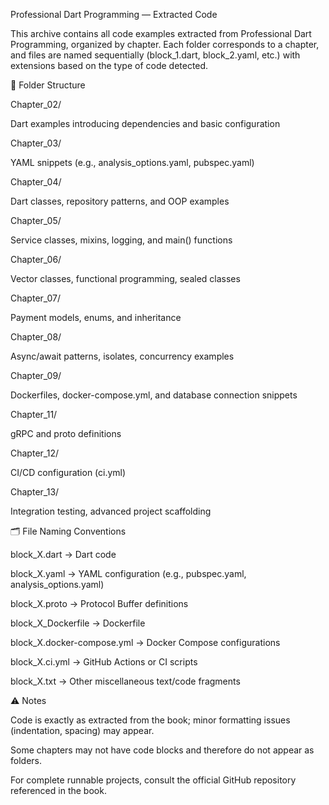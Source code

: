 Professional Dart Programming — Extracted Code

This archive contains all code examples extracted from Professional Dart Programming, organized by chapter. Each folder corresponds to a chapter, and files are named sequentially (block_1.dart, block_2.yaml, etc.) with extensions based on the type of code detected.

📂 Folder Structure

Chapter_02/

Dart examples introducing dependencies and basic configuration

Chapter_03/

YAML snippets (e.g., analysis_options.yaml, pubspec.yaml)

Chapter_04/

Dart classes, repository patterns, and OOP examples

Chapter_05/

Service classes, mixins, logging, and main() functions

Chapter_06/

Vector classes, functional programming, sealed classes

Chapter_07/

Payment models, enums, and inheritance

Chapter_08/

Async/await patterns, isolates, concurrency examples

Chapter_09/

Dockerfiles, docker-compose.yml, and database connection snippets

Chapter_11/

gRPC and proto definitions

Chapter_12/

CI/CD configuration (ci.yml)

Chapter_13/

Integration testing, advanced project scaffolding

🗂 File Naming Conventions

block_X.dart → Dart code

block_X.yaml → YAML configuration (e.g., pubspec.yaml, analysis_options.yaml)

block_X.proto → Protocol Buffer definitions

block_X_Dockerfile → Dockerfile

block_X.docker-compose.yml → Docker Compose configurations

block_X.ci.yml → GitHub Actions or CI scripts

block_X.txt → Other miscellaneous text/code fragments

⚠️ Notes

Code is exactly as extracted from the book; minor formatting issues (indentation, spacing) may appear.

Some chapters may not have code blocks and therefore do not appear as folders.

For complete runnable projects, consult the official GitHub repository referenced in the book.
